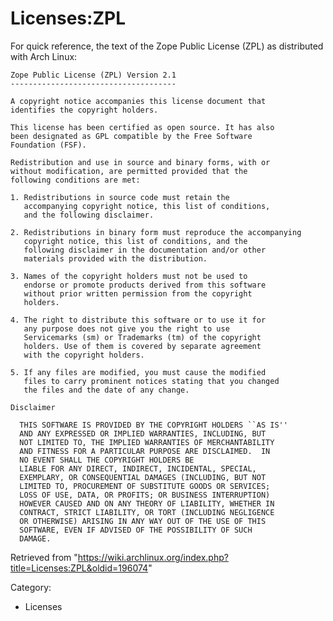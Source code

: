 Licenses:ZPL
============

For quick reference, the text of the Zope Public License (ZPL) as
distributed with Arch Linux:

    Zope Public License (ZPL) Version 2.1
    -------------------------------------

    A copyright notice accompanies this license document that
    identifies the copyright holders.

    This license has been certified as open source. It has also
    been designated as GPL compatible by the Free Software
    Foundation (FSF).

    Redistribution and use in source and binary forms, with or
    without modification, are permitted provided that the
    following conditions are met:

    1. Redistributions in source code must retain the
       accompanying copyright notice, this list of conditions,
       and the following disclaimer.

    2. Redistributions in binary form must reproduce the accompanying
       copyright notice, this list of conditions, and the
       following disclaimer in the documentation and/or other
       materials provided with the distribution.

    3. Names of the copyright holders must not be used to
       endorse or promote products derived from this software
       without prior written permission from the copyright
       holders.

    4. The right to distribute this software or to use it for
       any purpose does not give you the right to use
       Servicemarks (sm) or Trademarks (tm) of the copyright
       holders. Use of them is covered by separate agreement
       with the copyright holders.

    5. If any files are modified, you must cause the modified
       files to carry prominent notices stating that you changed
       the files and the date of any change.

    Disclaimer

      THIS SOFTWARE IS PROVIDED BY THE COPYRIGHT HOLDERS ``AS IS''
      AND ANY EXPRESSED OR IMPLIED WARRANTIES, INCLUDING, BUT
      NOT LIMITED TO, THE IMPLIED WARRANTIES OF MERCHANTABILITY
      AND FITNESS FOR A PARTICULAR PURPOSE ARE DISCLAIMED.  IN
      NO EVENT SHALL THE COPYRIGHT HOLDERS BE
      LIABLE FOR ANY DIRECT, INDIRECT, INCIDENTAL, SPECIAL,
      EXEMPLARY, OR CONSEQUENTIAL DAMAGES (INCLUDING, BUT NOT
      LIMITED TO, PROCUREMENT OF SUBSTITUTE GOODS OR SERVICES;
      LOSS OF USE, DATA, OR PROFITS; OR BUSINESS INTERRUPTION)
      HOWEVER CAUSED AND ON ANY THEORY OF LIABILITY, WHETHER IN
      CONTRACT, STRICT LIABILITY, OR TORT (INCLUDING NEGLIGENCE
      OR OTHERWISE) ARISING IN ANY WAY OUT OF THE USE OF THIS
      SOFTWARE, EVEN IF ADVISED OF THE POSSIBILITY OF SUCH
      DAMAGE.

Retrieved from
"https://wiki.archlinux.org/index.php?title=Licenses:ZPL&oldid=196074"

Category:

-   Licenses
